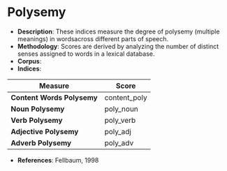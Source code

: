 # **Polysemy**

- **Description**: These indices measure the degree of polysemy (multiple meanings) in wordsacross different parts of speech.
- **Methodology**: Scores are derived by analyzing the number of distinct senses assigned to words in a lexical database.
- **Corpus**: 
- **Indices**:


| Measure                | Score         |
|------------------------|--------------|
| **Content Words Polysemy** | content_poly |
| **Noun Polysemy**     | poly_noun    |
| **Verb Polysemy**     | poly_verb    |
| **Adjective Polysemy** | poly_adj     |
| **Adverb Polysemy**   | poly_adv     |

- **References**: Fellbaum, 1998
